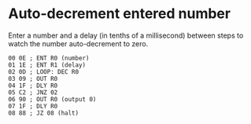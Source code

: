 # Auto-decrement entered number

Enter a number and a delay (in tenths of a millisecond) between steps to watch the number auto-decrement to zero. 

```
00 0E ; ENT R0 (number)
01 1E ; ENT R1 (delay)
02 0D ; LOOP: DEC R0
03 09 ; OUT R0
04 1F ; DLY R0
05 C2 ; JNZ 02
06 90 ; OUT R0 (output 0)
07 1F ; DLY R0
08 88 ; JZ 08 (halt)
```